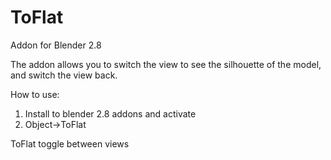 # ToFlat
Addon for Blender 2.8

The addon allows you to switch the view to see the silhouette of the model, and switch the view back.

How to use:
1) Install to blender 2.8 addons and activate
2) Object->ToFlat

ToFlat toggle between views 
